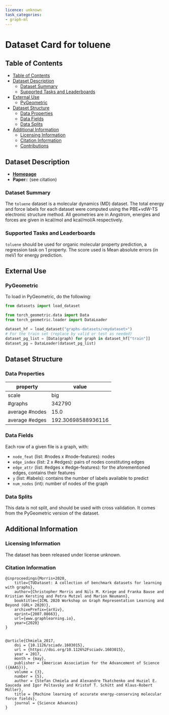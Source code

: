 ```yaml
---
licence: unknown
task_categories:
- graph-ml
---
```


# Dataset Card for toluene

## Table of Contents
- [Table of Contents](#table-of-contents)
- [Dataset Description](#dataset-description)
  - [Dataset Summary](#dataset-summary)
  - [Supported Tasks and Leaderboards](#supported-tasks-and-leaderboards)
- [External Use](#external-use)
  - [PyGeometric](#pygeometric)
- [Dataset Structure](#dataset-structure)
  - [Data Properties](#data-properties)
  - [Data Fields](#data-fields)
  - [Data Splits](#data-splits)
- [Additional Information](#additional-information)
  - [Licensing Information](#licensing-information)
  - [Citation Information](#citation-information)
  - [Contributions](#contributions)

## Dataset Description
- **[Homepage](http://www.sgdml.org/#datasets)**
- **Paper:**:  (see citation)


### Dataset Summary
The `toluene` dataset is  a molecular dynamics (MD) dataset. The total energy and force labels for each dataset were computed using the PBE+vdW-TS electronic structure method. All geometries are in Angstrom, energies and forces are given in kcal/mol and kcal/mol/A respectively.


### Supported Tasks and Leaderboards
`toluene` should be used for organic molecular property prediction, a regression task on 1 property. The score used is Mean absolute errors (in meV) for energy prediction.


## External Use
### PyGeometric
To load in PyGeometric, do the following:

```python
from datasets import load_dataset

from torch_geometric.data import Data
from torch_geometric.loader import DataLoader

dataset_hf = load_dataset("graphs-datasets/<mydataset>")
# For the train set (replace by valid or test as needed)
dataset_pg_list = [Data(graph) for graph in dataset_hf["train"]]
dataset_pg = DataLoader(dataset_pg_list)
```

## Dataset Structure

### Data Properties
| property | value |
|---|---|
| scale | big |
| #graphs | 342790 |
| average #nodes | 15.0 |
| average #edges | 192.30698588936116 |

### Data Fields

Each row of a given file is a graph, with: 
- `node_feat` (list: #nodes x #node-features): nodes
- `edge_index` (list: 2 x #edges): pairs of nodes constituting edges
- `edge_attr` (list: #edges x #edge-features): for the aforementioned edges, contains their features
- `y` (list:  #labels): contains the number of labels available to predict
- `num_nodes` (int): number of nodes of the graph

### Data Splits

This data is not split, and should be used with cross validation. It comes from the PyGeometric version of the dataset.

## Additional Information

### Licensing Information
The dataset has been released under license unknown.

### Citation Information
```
@inproceedings{Morris+2020,
    title={TUDataset: A collection of benchmark datasets for learning with graphs},
    author={Christopher Morris and Nils M. Kriege and Franka Bause and Kristian Kersting and Petra Mutzel and Marion Neumann},
    booktitle={ICML 2020 Workshop on Graph Representation Learning and Beyond (GRL+ 2020)},
    archivePrefix={arXiv},
    eprint={2007.08663},
    url={www.graphlearning.io},
    year={2020}
}
```

```

@article{Chmiela_2017,
	doi = {10.1126/sciadv.1603015},
	url = {https://doi.org/10.1126%2Fsciadv.1603015},
	year = 2017,
	month = {may},
	publisher = {American Association for the Advancement of Science ({AAAS})},
	volume = {3},
	number = {5},
	author = {Stefan Chmiela and Alexandre Tkatchenko and Huziel E. Sauceda and Igor Poltavsky and Kristof T. Schütt and Klaus-Robert Müller},
	title = {Machine learning of accurate energy-conserving molecular force fields},
	journal = {Science Advances}
}


```